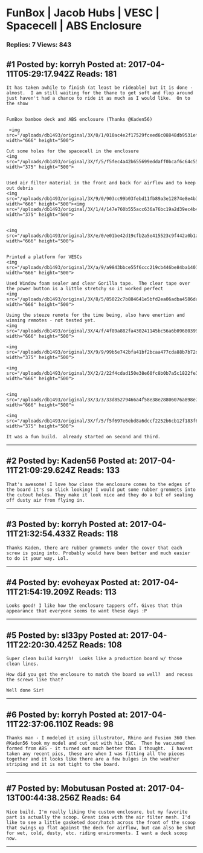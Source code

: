 # FunBox &#124; Jacob Hubs &#124; VESC &#124; Spacecell &#124; ABS Enclosure

### Replies: 7 Views: 843

## \#1 Posted by: korryh Posted at: 2017-04-11T05:29:17.942Z Reads: 181

```
It has taken awhile to finish (at least be rideable) but it is done - almost.  I am still waiting for the thane to get soft and flop around just haven't had a chance to ride it as much as I would like.  On to the show


FunBox bamboo deck and ABS enclosure (Thanks @Kaden56)

 <img src="/uploads/db1493/original/3X/0/1/010ac4e2f17529fceed6c08848db9531efaefa16.JPG" width="666" height="500">

Cut some holes for the spacecell in the enclosure
<img src="/uploads/db1493/original/3X/f/5/f5fec4a42b655699eddaff0bcaf6c64c5563e2d4.JPG" width="375" height="500">


Used air filter material in the front and back for airflow and to keep out debris
<img src="/uploads/db1493/original/3X/9/0/903cc99b03febd11fb89a3e12874e8e4b30fb99f.JPG" width="666" height="500"><img src="/uploads/db1493/original/3X/1/4/147e760b555acc636a76bc19a2d39ec4b440467a.JPG" width="375" height="500">


<img src="/uploads/db1493/original/3X/e/0/e01be42d19cfb2a5e415523c9f442a0b1a5484d2.JPG" width="666" height="500">


Printed a platform for VESCs
<img src="/uploads/db1493/original/3X/a/9/a9843bbce55f6ccc219cb446be84ba1401ea060f.JPG" width="666" height="500">

Used Window foam sealer and clear Gorilla tape.  The clear tape over the power button is a little stretchy so it worked perfect
<img src="/uploads/db1493/original/3X/8/5/85022c7b884641e5bfd2ea06adba4586dab8c02d.JPG" width="666" height="500">

Using the steeze remote for the time being, also have enertion and winning remotes - not tested yet.
<img src="/uploads/db1493/original/3X/4/f/4f89a882fa430241145bc56a6b0968039959d8da.JPG" width="666" height="500">

<img src="/uploads/db1493/original/3X/9/9/99b5e742bfa41bf2bcaa477cda88b7b72dba4c65.JPG" width="375" height="500">

<img src="/uploads/db1493/original/3X/2/2/22f4cdad150e38e60fc8b0b7a5c1822fe3adc28a.JPG" width="666" height="500">


<img src="/uploads/db1493/original/3X/3/3/33d85279466a4f58e38e28806076a898e75f399c.JPG" width="666" height="500">

<img src="/uploads/db1493/original/3X/f/5/f5f697e6ebd8a6dccf2252b6cb12f183f6dec242.JPG" width="375" height="500">

It was a fun build.  already started on second and third.
```

---
## \#2 Posted by: Kaden56 Posted at: 2017-04-11T21:09:29.624Z Reads: 133

```
That's awesome! I love how close the enclosure comes to the edges of the board it's so slick looking! I would put some rubber grommets into the cutout holes. They make it look nice and they do a bit of sealing off dusty air from flying in.
```

---
## \#3 Posted by: korryh Posted at: 2017-04-11T21:32:54.433Z Reads: 118

```
Thanks Kaden, there are rubber grommets under the cover that each screw is going into. Probably would have been better and much easier to do it your way. Lol.
```

---
## \#4 Posted by: evoheyax Posted at: 2017-04-11T21:54:19.209Z Reads: 113

```
Looks good! I like how the enclosure tappers off. Gives that thin appearance that everyone seems to want these days :P
```

---
## \#5 Posted by: sl33py Posted at: 2017-04-11T22:20:30.425Z Reads: 108

```
Super clean build korryh!  Looks like a production board w/ those clean lines.

How did you get the enclosure to match the board so well?  and recess the screws like that?

Well done Sir!
```

---
## \#6 Posted by: korryh Posted at: 2017-04-11T22:37:06.110Z Reads: 98

```
Thanks man - I modeled it using illustrator, Rhino and Fusion 360 then @Kaden56 took my model and cut out with his CNC.  Then he vacuumed formed from ABS - it turned out much better than I thought.  I havent taken any recent pics, these are when I was fitting all the pieces together and it looks like there are a few bulges in the weather striping and it is not tight to the board.
```

---
## \#7 Posted by: Mobutusan Posted at: 2017-04-13T00:44:38.256Z Reads: 64

```
Nice build. I'm really liking the custom enclosure, but my favorite part is actually the scoop. Great idea with the air filter mesh. I'd like to see a little gasketed door/hatch across the front of the scoop that swings up flat against the deck for airflow, but can also be shut for wet, cold, dusty, etc. riding environments. I want a deck scoop now.
```

---
